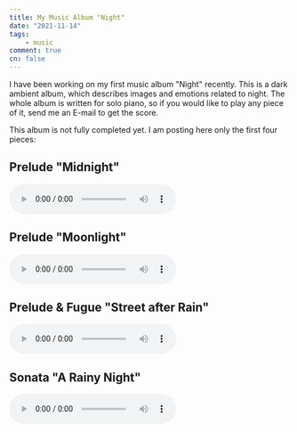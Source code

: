 ```yaml
---
title: My Music Album "Night"
date: "2021-11-14"
tags:
    - music
comment: true
cn: false
---
```



I have been working on my first music album "Night" recently. This is a dark ambient album, which describes images and emotions related to night. The whole album is written for solo piano, so if you would like to play any piece of it, send me an E-mail to get the score.

This album is not fully completed yet. I am posting here only the first four pieces:


## Prelude "Midnight"

<audio controls>
  <source src="audio/midnight.mp3" type="audio/mpeg">
</audio>


## Prelude "Moonlight"

<audio controls>
  <source src="audio/moonlight.mp3" type="audio/mpeg">
</audio>


## Prelude & Fugue "Street after Rain"

<audio controls>
  <source src="audio/street.mp3" type="audio/mpeg">
</audio>


## Sonata "A Rainy Night"

<audio controls>
  <source src="audio/rainy.mp3" type="audio/mpeg">
</audio>
